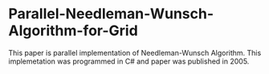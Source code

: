 # Parallel-Needleman-Wunsch-Algorithm-for-Grid
This paper is parallel implementation of Needleman-Wunsch Algorithm. This implemetation was programmed in C# and paper was published in 2005.
